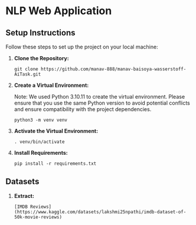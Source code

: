 # NLP Web Application




## Setup Instructions


Follow these steps to set up the project on your local machine:

1. **Clone the Repository:**
   ```
   git clone https://github.com/manav-888/manav-baisoya-wasserstoff-AiTask.git
   ```

2. **Create a Virtual Environment:**

   Note: We used Python 3.10.11 to create the virtual environment. Please ensure that you use the same Python version to avoid potential conflicts and ensure compatibility with the project dependencies.
   ```
   python3 -m venv venv
   ```

4. **Activate the Virtual Environment:**
   ```
   . venv/bin/activate
   ```

5. **Install Requirements:**
   ```
   pip install -r requirements.txt

   ```
## Datasets
1. **Extract:**
   ```
   [IMDB Reviews](https://www.kaggle.com/datasets/lakshmi25npathi/imdb-dataset-of-50k-movie-reviews)
   ```
   




